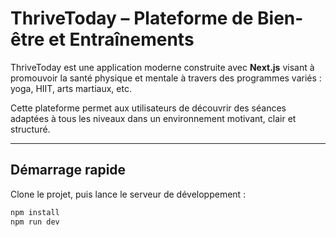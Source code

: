 # ThriveToday – Plateforme de Bien-être et Entraînements

ThriveToday est une application moderne construite avec **Next.js** visant à promouvoir la santé
physique et mentale à travers des programmes variés : yoga, HIIT, arts martiaux, etc.

Cette plateforme permet aux utilisateurs de découvrir des séances adaptées à tous les niveaux dans
un environnement motivant, clair et structuré.

---

## Démarrage rapide

Clone le projet, puis lance le serveur de développement :

```bash
npm install
npm run dev
```
